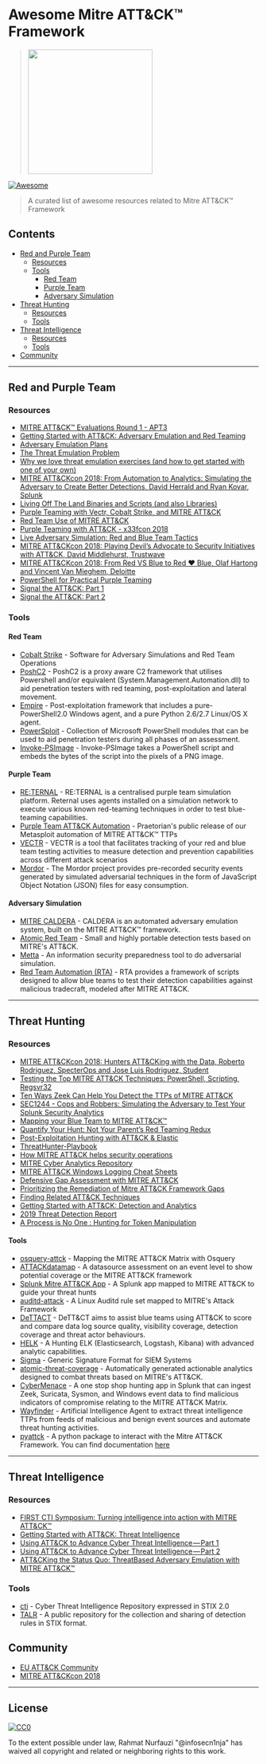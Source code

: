 # Awesome Mitre ATT&CK™ Framework

> <img width="250" src="https://assets-global.website-files.com/5bc662b786ecfc12c8d29e0b/5bfdce88cd3820f7c5c21e02_mitre.png"/>

[![Awesome](https://cdn.rawgit.com/sindresorhus/awesome/d7305f38d29fed78fa85652e3a63e154dd8e8829/media/badge.svg)](https://github.com/sindresorhus/awesome)

> A curated list of awesome resources related to Mitre ATT&CK™ Framework


## Contents
- [Red and Purple Team](#red-and-purple-team)
  - [Resources](#resources)
  - [Tools](#tools)
    - [Red Team](#red-team)
    - [Purple Team](#purple-team)
    - [Adversary Simulation](#adversary-simulation)
- [Threat Hunting](#threat-hunting)
  - [Resources](#resources-1)
  - [Tools](#tools-1)
- [Threat Intelligence](#threat-intelligence)
  - [Resources](#resources-2)
  - [Tools](#tools-2)
- [Community](#community)  
------

## Red and Purple Team
### Resources
- [MITRE ATT&CK™ Evaluations Round 1 - APT3](https://attackevals.mitre.org/methodology/round1/)
- [Getting Started with ATT&CK: Adversary Emulation and Red Teaming](https://medium.com/mitre-attack/getting-started-with-attack-red-29f074ccf7e3)
- [Adversary Emulation Plans](https://attack.mitre.org/resources/adversary-emulation-plans/)
- [The Threat Emulation Problem](https://blog.cobaltstrike.com/2016/02/17/the-threat-emulation-problem/)
- [Why we love threat emulation exercises (and how to get started with one of your own)](https://expel.io/blog/why-we-love-threat-emulation-exercises/)
- [MITRE ATT&CKcon 2018: From Automation to Analytics: Simulating the Adversary to Create Better Detections, David Herrald and Ryan Kovar, Splunk](https://www.slideshare.net/attackcon2018/mitre-attckcon-2018-from-automation-to-analytics-simulating-the-adversary-to-create-better-detections-david-herrald-and-ryan-kovar-splunk)
- [Living Off The Land Binaries and Scripts (and also Libraries)](https://lolbas-project.github.io/)
- [Purple Teaming with Vectr, Cobalt Strike, and MITRE ATT&CK](https://www.digitalshadows.com/blog-and-research/purple-teaming-with-vectr-cobalt-strike-and-mitre-attck/)
- [Red Team Use of MITRE ATT&CK](https://medium.com/@malcomvetter/red-team-use-of-mitre-att-ck-f9ceac6b3be2)
- [Purple Teaming with ATT&CK - x33fcon 2018](https://www.slideshare.net/ChristopherKorban/purple-teaming-with-attck-x33fcon-2018)
- [Live Adversary Simulation: Red and Blue Team Tactics](https://www.rsaconference.com/writable/presentations/file_upload/hta-t06_live_adversary_simulation-red_and_blue_team_tactics.pdf)
- [MITRE ATT&CKcon 2018: Playing Devil’s Advocate to Security Initiatives with ATT&CK, David Middlehurst, Trustwave](https://www.slideshare.net/attackcon2018/mitre-attckcon-2018-playing-devils-advocate-to-security-initiatives-with-attck-david-middlehurst-trustwave)
- [MITRE ATT&CKcon 2018: From Red VS Blue to Red ♥ Blue, Olaf Hartong and Vincent Van Mieghem, Deloitte](https://www.slideshare.net/attackcon2018/mitre-attckcon-2018-from-red-vs-blue-to-red-blue-olaf-hartong-and-vincent-van-mieghem-deloitte)
- [PowerShell for Practical Purple Teaming](https://www.slideshare.net/nikhil_mittal/powershell-for-practical-purple-teaming)
- [Signal the ATT&CK: Part 1](https://www.pwc.co.uk/issues/cyber-security-data-privacy/research/signal-att-and-ck-part-1.html)
- [Signal the ATT&CK: Part 2](https://www.pwc.co.uk/issues/cyber-security-data-privacy/research/signal-att-and-ck-part-2.html)

### Tools

#### Red Team
- [Cobalt Strike](https://www.cobaltstrike.com/) - Software for Adversary Simulations and Red Team Operations
- [PoshC2](https://github.com/nettitude/PoshC2_Python) - PoshC2 is a proxy aware C2 framework that utilises Powershell and/or equivalent (System.Management.Automation.dll) to aid penetration testers with red teaming, post-exploitation and lateral movement. 
- [Empire](https://github.com/EmpireProject/Empire) - Post-exploitation framework that includes a pure-PowerShell2.0 Windows agent, and a pure Python 2.6/2.7 Linux/OS X agent.
- [PowerSploit](https://github.com/PowerShellMafia/PowerSploit/) - Collection of Microsoft PowerShell modules that can be used to aid penetration testers during all phases of an assessment.
- [Invoke-PSImage](https://github.com/peewpw/Invoke-PSImage) - Invoke-PSImage takes a PowerShell script and embeds the bytes of the script into the pixels of a PNG image.

#### Purple Team
- [RE:TERNAL](https://github.com/d3vzer0/reternal-quickstart) - RE:TERNAL is a centralised purple team simulation platform. Reternal uses agents installed on a simulation network to execute various known red-teaming techniques in order to test blue-teaming capabilities.
- [Purple Team ATT&CK Automation](https://github.com/praetorian-inc/purple-team-attack-automation) - Praetorian's public release of our Metasploit automation of MITRE ATT&CK™ TTPs
- [VECTR](https://github.com/SecurityRiskAdvisors/VECTR) - VECTR is a tool that facilitates tracking of your red and blue team testing activities to measure detection and prevention capabilities across different attack scenarios
- [Mordor](https://github.com/Cyb3rWard0g/mordor) - The Mordor project provides pre-recorded security events generated by simulated adversarial techniques in the form of JavaScript Object Notation (JSON) files for easy consumption. 

#### Adversary Simulation

- [MITRE CALDERA](https://github.com/mitre/caldera) - CALDERA is an automated adversary emulation system, built on the MITRE ATT&CK™ framework.
- [Atomic Red Team](https://github.com/redcanaryco/atomic-red-team) - Small and highly portable detection tests based on MITRE's ATT&CK.
- [Metta](https://github.com/uber-common/metta) - An information security preparedness tool to do adversarial simulation.
- [Red Team Automation (RTA)](https://github.com/endgameinc/RTA) - RTA provides a framework of scripts designed to allow blue teams to test their detection capabilities against malicious tradecraft, modeled after MITRE ATT&CK.

------

## Threat Hunting
### Resources
- [MITRE ATT&CKcon 2018: Hunters ATT&CKing with the Data, Roberto Rodriguez, SpecterOps and Jose Luis Rodriguez, Student](https://www.slideshare.net/attackcon2018/mitre-attckcon-2018-hunters-attcking-with-the-data-robert-rodriguez-specterops-and-jose-luis-rodriguez-student)
- [Testing the Top MITRE ATT&CK Techniques: PowerShell, Scripting, Regsvr32](https://redcanary.com/blog/testing-the-top-mitre-attck-techniques-powershell-scripting-regsvr32/)
- [Ten Ways Zeek Can Help You Detect the TTPs of MITRE ATT&CK](https://m.youtube.com/watch?v=DfTbSc_q2F8)
- [SEC1244 - Cops and Robbers: Simulating the Adversary to Test Your Splunk Security Analytics](https://static.rainfocus.com/splunk/splunkconf18/sess/1522696002986001hj1a/finalPDF/Simulating-the-Adversary-Test-1244_1538791048709001YJnK.pdf)
- [Mapping your Blue Team to MITRE ATT&CK™](https://www.siriussecurity.nl/blog/2019/5/8/mapping-your-blue-team-to-mitre-attack)
- [Quantify Your Hunt: Not Your Parent’s Red Teaming Redux](https://www.sans.org/cyber-security-summit/archives/file/summit-archive-1536351477.pdf)
- [Post-Exploitation Hunting with ATT&CK & Elastic](https://www.sans.org/cyber-security-summit/archives/file/summit-archive-1533071345.pdf)
- [ThreatHunter-Playbook](https://github.com/Cyb3rWard0g/ThreatHunter-Playbook)
- [How MITRE ATT&CK helps security operations](https://www.slideshare.net/votadlos/how-mitre-attck-helps-security-operations)
- [MITRE Cyber Analytics Repository](https://car.mitre.org/)
- [MITRE ATT&CK Windows Logging Cheat Sheets](https://github.com/MalwareArchaeology/ATTACK)
- [Defensive Gap Assessment with MITRE ATT&CK](https://www.cybereason.com/blog/defensive-gap-assessment-with-mitre-attck)
- [Prioritizing the Remediation of Mitre ATT&CK Framework Gaps](https://blog.netspi.com/prioritizing-the-remediation-of-mitre-attck-framework-gaps/)
- [Finding Related ATT&CK Techniques](https://medium.com/mitre-attack/finding-related-att-ck-techniques-f1a4e8dfe2b6)
- [Getting Started with ATT&CK: Detection and Analytics](https://medium.com/mitre-attack/getting-started-with-attack-detection-a8e49e4960d0)
- [2019 Threat Detection Report](https://redcanary.com/resources/guides/threat-detection-report/)
- [A Process is No One : Hunting for Token Manipulation](https://specterops.io/assets/resources/A_Process_is_No_One.pdf)

#### Tools
- [osquery-attck](https://github.com/teoseller/osquery-attck) - Mapping the MITRE ATT&CK Matrix with Osquery
- [ATTACKdatamap](https://github.com/olafhartong/ATTACKdatamap) - A datasource assessment on an event level to show potential coverage or the MITRE ATT&CK framework
- [Splunk Mitre ATT&CK App](https://github.com/olafhartong/ThreatHunting) - A Splunk app mapped to MITRE ATT&CK to guide your threat hunts
- [auditd-attack](https://github.com/bfuzzy1/auditd-attack/tree/master/auditd-attack) - A Linux Auditd rule set mapped to MITRE's Attack Framework
- [DeTTACT](https://github.com/rabobank-cdc/DeTTACT) - DeTT&CT aims to assist blue teams using ATT&CK to score and compare data log source quality, visibility coverage, detection coverage and threat actor behaviours.
- [HELK](https://github.com/Cyb3rWard0g/HELK) - A Hunting ELK (Elasticsearch, Logstash, Kibana) with advanced analytic capabilities.
- [Sigma](https://github.com/Neo23x0/sigma) - Generic Signature Format for SIEM Systems
- [atomic-threat-coverage](https://github.com/krakow2600/atomic-threat-coverage) - Automatically generated actionable analytics designed to combat threats based on MITRE's ATT&CK.
- [CyberMenace](https://github.com/PM0ney/CyberMenace) - A one stop shop hunting app in Splunk that can ingest Zeek, Suricata, Sysmon, and Windows event data to find malicious indicators of compromise relating to the MITRE ATT&CK Matrix.
- [Wayfinder](https://github.com/egaus/wayfinder) - Artificial Intelligence Agent to extract threat intelligence TTPs from feeds of malicious and benign event sources and automate threat hunting activities.
- [pyattck](https://github.com/swimlane/pyattck) - A python package to interact with the Mitre ATT&CK Framework. You can find documentation [here](https://pyattck.readthedocs.io/en/latest/)

------

## Threat Intelligence
### Resources
- [FIRST CTI Symposium: Turning intelligence into action with MITRE ATT&CK™](https://www.slideshare.net/KatieNickels/first-cti-symposium-turning-intelligence-into-action-with-mitre-attck)
- [Getting Started with ATT&CK: Threat Intelligence](https://medium.com/mitre-attack/getting-started-with-attack-cti-4eb205be4b2f)
- [Using ATT&CK to Advance Cyber Threat Intelligence — Part 1](https://medium.com/mitre-attack/using-att-ck-to-advance-cyber-threat-intelligence-part-1-c5ad14d59724)
- [Using ATT&CK to Advance Cyber Threat Intelligence — Part 2](https://www.mitre.org/capabilities/cybersecurity/overview/cybersecurity-blog/using-attck-to-advance-cyber-threat-0)
- [ATT&CKing the Status Quo: ThreatBased Adversary Emulation with MITRE
ATT&CK™](https://www.sans.org/cyber-security-summit/archives/file/summit-archive-1536260992.pdf)

### Tools
- [cti](https://github.com/mitre/cti) - Cyber Threat Intelligence Repository expressed in STIX 2.0
- [TALR](https://github.com/SecurityRiskAdvisors/TALR) - A public repository for the collection and sharing of detection rules in STIX format. 

## Community
- [EU ATT&CK Community](https://www.attack-community.org/)
- [MITRE ATT&CKcon 2018](https://attack.mitre.org/resources/attackcon/)
------

## License
[![CC0](http://mirrors.creativecommons.org/presskit/buttons/88x31/svg/cc-zero.svg)](http://creativecommons.org/publicdomain/zero/1.0)

To the extent possible under law, Rahmat Nurfauzi &#34;@infosecn1nja&#34; has waived all copyright and related or neighboring rights to this work.
